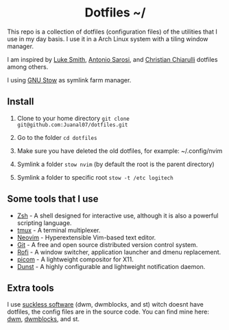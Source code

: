 <h1 align="center">Dotfiles ~/</h1>

This repo is a collection of dotfiles (configuration files) of the utilities that I use in my day basis.
I use it in a Arch Linux system with a tiling window manager.

I am inspired by [Luke Smith](https://github.com/LukeSmithxyz), [Antonio Sarosi](https://github.com/antoniosarosi), and [Christian Chiarulli](https://github.com/ChristianChiarulli) dotfiles among others.

I using [GNU Stow](https://www.gnu.org/software/stow/) as symlink farm manager.

## Install

1. Clone to your home directory `git clone git@github.com:Juanal07/dotfiles.git`

2. Go to the folder `cd dotfiles`

3. Make sure you have deleted the old dotfiles, for example: ~/.config/nvim

4. Symlink a folder `stow nvim` (by default the root is the parent directory)

5. Symlink a folder to specific root `stow -t /etc logitech`

## Some tools that I use

- [Zsh](https://github.com/zsh-users/zsh) - A shell designed for interactive use, although it is also a powerful scripting language.
- [tmux](https://github.com/tmux/tmux) - A terminal multiplexer.
- [Neovim](https://github.com/neovim/neovim) - Hyperextensible Vim-based text editor.
- [Git](https://github.com/git/git) - A free and open source distributed version control system.
- [Rofi](https://github.com/davatorium/rofi) - A window switcher, application launcher and dmenu replacement.
- [picom](https://github.com/yshui/picom) - A lightweight compositor for X11.
- [Dunst](https://github.com/dunst-project/dunst) - A highly configurable and lightweight notification daemon.

## Extra tools

I use [suckless software](https://suckless.org/) (dwm, dwmblocks, and st) witch doesnt have dotfiles, the config files are in the source code.
You can find mine here:
[dwm](https://github.com/Juanal07/dwm), [dwmblocks](https://github.com/Juanal07/dwmblocks), and st.
